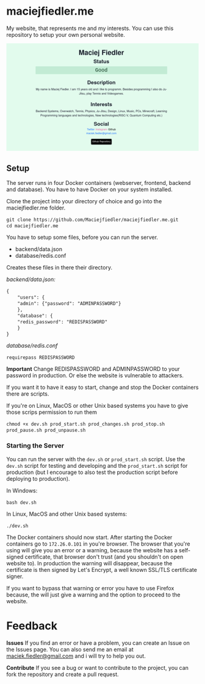 
# maciejfiedler.me

My website, that represents me and my interests. You can use this repository to setup your own personal website.

![enter image description here](https://github.com/Maciejfiedler/maciejfiedler.me/raw/main/Assets/Screenshot.png)

## Setup
The server runs in four Docker containers (webserver, frontend, backend and database).
You have to have Docker on your system installed.

Clone the project into your directory of choice and go into the maciejfiedler.me folder.

    git clone https://github.com/Maciejfiedler/maciejfiedler.me.git
    cd maciejfiedler.me

You have to setup some files, before you can run the server.

 - backend/data.json
 - database/redis.conf

Creates these files in there their directory.

*backend/data.json:* 

  	{ 
	    "users": {
		"admin": {"password": "ADMINPASSWORD"}
	    },
	    "database": {
		"redis_password": "REDISPASSWORD"
	    }
	}
*database/redis.conf*

    requirepass REDISPASSWORD
**Important**
Change REDISPASSWORD and ADMINPASSWORD to your password in production. Or else the website is vulnerable to attackers.

If you want it to have it easy to start, change and stop the Docker containers there are scripts. 

If you're on Linux, MacOS or other Unix based systems you have to give those scrips permission to run them

    chmod +x dev.sh prod_start.sh prod_changes.sh prod_stop.sh prod_pause.sh prod_unpause.sh

### Starting the Server
You can run the server with the `dev.sh` or `prod_start.sh` script. Use the `dev.sh` script for testing and developing and the `prod_start.sh` script for production (but I encourage to also test the production script before deploying to production).

In Windows:

    bash dev.sh
In Linux, MacOS and other Unix based systems:

    ./dev.sh

The Docker containers should now start.
After starting the Docker containers go to `172.26.0.101` in you're browser.
The browser that you're using will give you an error or a warning, because the website has a self-signed certificate, that browser don't trust (and you shouldn't on open website to). In production the warning will disappear, because the certificate is then signed by Let's Encrypt, a well known SSL/TLS  certificate signer.

If you want to bypass that warning or error you have to use Firefox because, the will just give a warning and the option to proceed to the website.

# Feedback
**Issues**
If you find an error or have a problem, you can create an Issue on the Issues page. You can also send me an email at  [maciek.fiedler@gmail.com](mailto:maciek.fiedler@gmail.com) and i will try to help you out.

**Contribute**
If you see a bug or want to contribute to the project, you can fork the repository and create a pull request.

